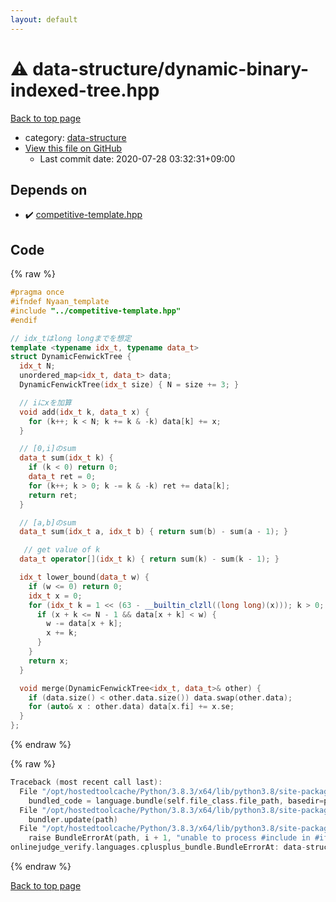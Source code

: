 ```yaml
---
layout: default
---
```


<!-- mathjax config similar to math.stackexchange -->
<script type="text/javascript" async
  src="https://cdnjs.cloudflare.com/ajax/libs/mathjax/2.7.5/MathJax.js?config=TeX-MML-AM_CHTML">
</script>
<script type="text/x-mathjax-config">
  MathJax.Hub.Config({
    TeX: { equationNumbers: { autoNumber: "AMS" }},
    tex2jax: {
      inlineMath: [ ['$','$'] ],
      processEscapes: true
    },
    "HTML-CSS": { matchFontHeight: false },
    displayAlign: "left",
    displayIndent: "2em"
  });
</script>

<script type="text/javascript" src="https://cdnjs.cloudflare.com/ajax/libs/jquery/3.4.1/jquery.min.js"></script>
<script src="https://cdn.jsdelivr.net/npm/jquery-balloon-js@1.1.2/jquery.balloon.min.js" integrity="sha256-ZEYs9VrgAeNuPvs15E39OsyOJaIkXEEt10fzxJ20+2I=" crossorigin="anonymous"></script>
<script type="text/javascript" src="../../assets/js/copy-button.js"></script>
<link rel="stylesheet" href="../../assets/css/copy-button.css" />


# :warning: data-structure/dynamic-binary-indexed-tree.hpp

<a href="../../index.html">Back to top page</a>

* category: <a href="../../index.html#36397fe12f935090ad150c6ce0c258d4">data-structure</a>
* <a href="{{ site.github.repository_url }}/blob/master/data-structure/dynamic-binary-indexed-tree.hpp">View this file on GitHub</a>
    - Last commit date: 2020-07-28 03:32:31+09:00




## Depends on

* :heavy_check_mark: <a href="../competitive-template.hpp.html">competitive-template.hpp</a>


## Code

<a id="unbundled"></a>
{% raw %}
```cpp
#pragma once
#ifndef Nyaan_template
#include "../competitive-template.hpp"
#endif

// idx_tはlong longまでを想定
template <typename idx_t, typename data_t>
struct DynamicFenwickTree {
  idx_t N;
  unordered_map<idx_t, data_t> data;
  DynamicFenwickTree(idx_t size) { N = size += 3; }

  // iにxを加算
  void add(idx_t k, data_t x) {
    for (k++; k < N; k += k & -k) data[k] += x;
  }

  // [0,i]のsum
  data_t sum(idx_t k) {
    if (k < 0) return 0;
    data_t ret = 0;
    for (k++; k > 0; k -= k & -k) ret += data[k];
    return ret;
  }

  // [a,b]のsum
  data_t sum(idx_t a, idx_t b) { return sum(b) - sum(a - 1); }

   // get value of k
  data_t operator[](idx_t k) { return sum(k) - sum(k - 1); }

  idx_t lower_bound(data_t w) {
    if (w <= 0) return 0;
    idx_t x = 0;
    for (idx_t k = 1 << (63 - __builtin_clzll((long long)(x))); k > 0; k /= 2) {
      if (x + k <= N - 1 && data[x + k] < w) {
        w -= data[x + k];
        x += k;
      }
    }
    return x;
  }

  void merge(DynamicFenwickTree<idx_t, data_t>& other) {
    if (data.size() < other.data.size()) data.swap(other.data);
    for (auto& x : other.data) data[x.fi] += x.se;
  }
};

```
{% endraw %}

<a id="bundled"></a>
{% raw %}
```cpp
Traceback (most recent call last):
  File "/opt/hostedtoolcache/Python/3.8.3/x64/lib/python3.8/site-packages/onlinejudge_verify/docs.py", line 349, in write_contents
    bundled_code = language.bundle(self.file_class.file_path, basedir=pathlib.Path.cwd())
  File "/opt/hostedtoolcache/Python/3.8.3/x64/lib/python3.8/site-packages/onlinejudge_verify/languages/cplusplus.py", line 185, in bundle
    bundler.update(path)
  File "/opt/hostedtoolcache/Python/3.8.3/x64/lib/python3.8/site-packages/onlinejudge_verify/languages/cplusplus_bundle.py", line 306, in update
    raise BundleErrorAt(path, i + 1, "unable to process #include in #if / #ifdef / #ifndef other than include guards")
onlinejudge_verify.languages.cplusplus_bundle.BundleErrorAt: data-structure/dynamic-binary-indexed-tree.hpp: line 3: unable to process #include in #if / #ifdef / #ifndef other than include guards

```
{% endraw %}

<a href="../../index.html">Back to top page</a>

